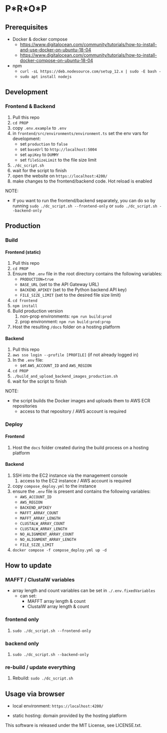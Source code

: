 # P\*R\*O\*P

## Prerequisites

- Docker & docker compose
  - https://www.digitalocean.com/community/tutorials/how-to-install-and-use-docker-on-ubuntu-18-04
  - https://www.digitalocean.com/community/tutorials/how-to-install-docker-compose-on-ubuntu-18-04
- npm
  - `curl -sL https://deb.nodesource.com/setup_12.x | sudo -E bash -`
  - `sudo apt install nodejs`

## Development 
### Frontend & Backend

1. Pull this repo
2. `cd PROP`
3. copy `.env.example` to `.env`
4. in `frontend/src/environments/environment.ts` set the env vars for development: 
   - set `production` to `false`
   - set `baseUrl` to `http://localhost:5004`
   - set `apiKey` to `DUMMY`
   - set `fileSizeLimit` to the file size limit
5. `./dc_script.sh`
6. wait for the script to finish
7. open the website on `https://localhost:4200/`
8. make changes to the frontend/backend code. Hot reload is enabled

NOTE:
- If you want to run the frontend/backend separately, you can do so by running `sudo ./dc_script.sh --frontend-only` or `sudo ./dc_script.sh --backend-only`

## Production
### Build
#### Frontend (static)

1. Pull this repo
2. `cd PROP`
3. Ensure the `.env` file in the root directory contains the following variables:
   - `PRODUCTION=true`
   - `BASE_URL` (set to the API Gateway URL)
   - `BACKEND_APIKEY` (set to the Python backend API key)
   - `FILE_SIZE_LIMIT` (set to the desired file size limit)
4. `cd frontend`
5. `npm install`
6. Build production version
   1. non-prop environments: `npm run build:prod`
   2. prop environment: `npm run build:prod:prop`
8. Host the resulting `/docs` folder on a hosting platform

#### Backend

1. Pull this repo
2. `aws sso login --profile [PROFILE]` (if not already logged in)
3. In the `.env` file: 
   - set `AWS_ACCOUNT_ID` and `AWS_REGION`
4. `cd PROP`
5. `./build_and_upload_backend_images_production.sh`
6. wait for the script to finish

NOTE:
- the script builds the Docker images and uploads them to AWS ECR repositories
  - access to that repository / AWS account is required


### Deploy
#### Frontend

1. Host the `docs` folder created during the build process on a hosting platform

#### Backend

1. SSH into the EC2 instance via the management console
   1. access to the EC2 instance / AWS account is required
2. copy `compose_deploy.yml` to the instance
3. ensure the `.env` file is present and contains the following variables:
   - `AWS_ACCOUNT_ID`
   - `AWS_REGION`
   - `BACKEND_APIKEY`
   - `MAFFT_ARRAY_COUNT`
   - `MAFFT_ARRAY_LENGTH`
   - `CLUSTALW_ARRAY_COUNT`
   - `CLUSTALW_ARRAY_LENGTH`
   - `NO_ALIGNMENT_ARRAY_COUNT`
   - `NO_ALIGNMENT_ARRAY_LENGTH`
   - `FILE_SIZE_LIMIT`
4. `docker compose -f compose_deploy.yml up -d`

## How to update 
### MAFFT / ClustalW variables
- array length and count variables can be set in `./.env.fixedVariables`
  - can set:
    - MAFFT array length & count
    - ClustalW array length & count
### frontend only
1. `sudo ./dc_script.sh --frontend-only`

### backend only
1. `sudo ./dc_script.sh --backend-only`

### re-build / update everything 
1. Rebuild: `sudo ./dc_script.sh`

## Usage via browser

- local environment: `https://localhost:4200/`

- static hosting: domain provided by the hosting platform


This software is released under the MIT License, see LICENSE.txt.
